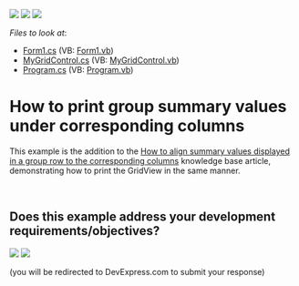 <!-- default badges list -->
[![](https://img.shields.io/badge/Open_in_DevExpress_Support_Center-FF7200?style=flat-square&logo=DevExpress&logoColor=white)](https://supportcenter.devexpress.com/ticket/details/E2084)
[![](https://img.shields.io/badge/📖_How_to_use_DevExpress_Examples-e9f6fc?style=flat-square)](https://docs.devexpress.com/GeneralInformation/403183)
[![](https://img.shields.io/badge/💬_Leave_Feedback-feecdd?style=flat-square)](#does-this-example-address-your-development-requirementsobjectives)
<!-- default badges end -->
<!-- default file list -->
*Files to look at*:

* [Form1.cs](./CS/Q250602/Form1.cs) (VB: [Form1.vb](./VB/Q250602/Form1.vb))
* [MyGridControl.cs](./CS/Q250602/MyGridControl.cs) (VB: [MyGridControl.vb](./VB/Q250602/MyGridControl.vb))
* [Program.cs](./CS/Q250602/Program.cs) (VB: [Program.vb](./VB/Q250602/Program.vb))
<!-- default file list end -->
# How to print group summary values under corresponding columns


<p>This example is the addition to the <a href="https://www.devexpress.com/Support/Center/p/A1041">How to align summary values displayed in a group row to the corresponding columns</a> knowledge base article, demonstrating how to print the GridView in the same manner.</p>

<br/>


<!-- feedback -->
## Does this example address your development requirements/objectives?

[<img src="https://www.devexpress.com/support/examples/i/yes-button.svg"/>](https://www.devexpress.com/support/examples/survey.xml?utm_source=github&utm_campaign=winforms-grid-print-group-summary-under-columns&~~~was_helpful=yes) [<img src="https://www.devexpress.com/support/examples/i/no-button.svg"/>](https://www.devexpress.com/support/examples/survey.xml?utm_source=github&utm_campaign=winforms-grid-print-group-summary-under-columns&~~~was_helpful=no)

(you will be redirected to DevExpress.com to submit your response)
<!-- feedback end -->
